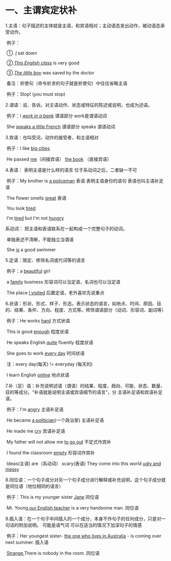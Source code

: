 # 一、主谓宾定状补

1.主语：句子描述的主体就是主语，和宾语相对；主动语态发出动作，被动语态承受动作。

​	例子：

​			①. <u>*I*</u> sat down 

​			②.*<u>This English class</u>* is very good

​			③.*<u>The little boy</u>* was saved by the doctor

​	备注：祈使句（命令祈求的句子就是祈使句）中往往省略主语

​		例子：Stop! (*you* must stop)

2.谓语：说、告诉。对主语动作、状态或特征的陈述或说明，也成为述语。

​	例子：I <u>*work in a bank*</u>  谓语部分 work是谓语动词

​			She <u>speaks a little French</u>  谓语部分 speaks 谓语动词

3.宾语：也叫受词，动作的接受者，和主语相对

​	例子：I like <u>big cities</u>  

​				He passed <u>me</u>（间接宾语） <u>the book</u> （直接宾语）

4.表语： 表明主语是什么样的语言 位于系动词之后，二者缺一不可

​	例子：My brother is <u>a policeman</u> 表语 表明主语身份的语句  表语也叫主语补足语

​				The flower smells <u>great</u> 表语

​				You look <u>tired</u>

​				I'm <u>tired</u> but I'm not <u>hungry</u>

   系动词： 把主语和表语联系在一起构成一个完整句子的动词。

​					单独表述不清晰，不能独立当谓语

​				She <u>is</u> a good swimmer 

5.定语：限定、修饰名词或代词等的语言

​		例子：a <u>beautiful</u> girl

​					a <u>family</u> business 	形容词可以当定语，名词也可以当定语

​					The place <u>I visited</u>   后置定语，老外喜欢先说重点

6.状语：形状、形式、样子、形态。表示状态的语言，如地点、时间、原因、目的、结果、条件、方向、程度、方式等。修饰谓语部分（动词、形容词、副词等）

​		例子：He works <u>hard</u> 方式状语

​					This is good <u>enough</u>  程度状语

​					He speaks English <u>quite</u> fluently 程度状语

​					She goes to work <u>every day</u> 时间状语

​								注：every day(每天) != everyday (每天的)

​					I learn English <u>online</u> 地点状语

7.补（足）语：补充说明述语（谓语）的结果、程度、趋向、可能、状态、数量、目的等成分。“补语就是说明主语或宾语细节的语言”，分 主语补足语和宾语补足语。

​			例子：I'm <u>angry</u> 主语补足语

​						He became <u>a politician</u>(一个政治家)  主语补足语

​						He made me <u>cry</u> 宾语补足语

​						My father will not allow me <u>to go out</u> 不定式作宾补 

​						I found the classroom <u>empty</u>  形容词作宾补 

​						Ideas(主语) are（系动词） scary(表语) They come into this world <u>ugly and messy</u>  

8.同位语：一个句子成分对另一个句子成分进行解释或补充说明，这个句子成分就是同位语（地位相同的语言）

​			例子：This is my younger sister <u>Jane</u> 同位语

​						Mr. Young,<u>our English teacher</u> is a very handsome man. 同位语

9.插入语：在一个句子中间插入的一个成分，本身不作句子的任何成分，只是对一句话的附加说明。 可能是语气词 可以在适当的情况下加深句子的情感

​			例子：Her youngest sister- <u>the one who lives in Australia</u> - is coming over next summer. 插入语

​					<u>Strange</u>,There is nobody in the room. 同位语